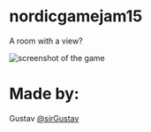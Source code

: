 # nordicgamejam15
A room with a view?

![screenshot of the game](http://parentpreviews.com/legacy-pics/pink_panther.jpg)


# Made by:
Gustav [@sirGustav](https://twitter.com/sirGustav)
